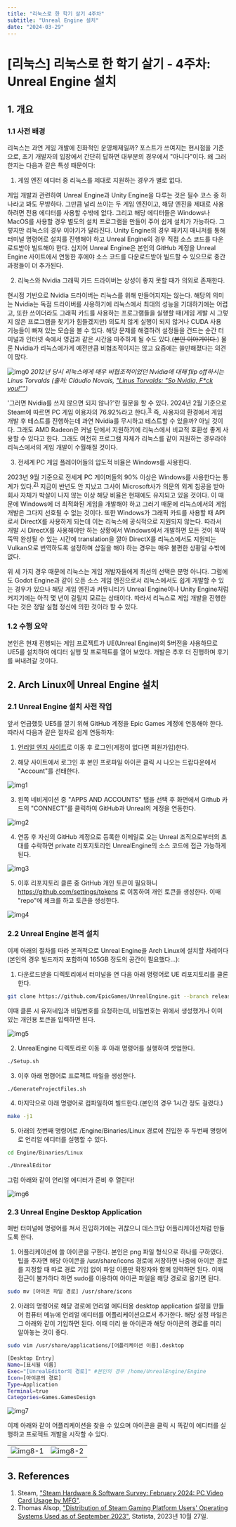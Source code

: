 ```yaml
---
title: "리눅스로 한 학기 살기 4주차"
subtitle: "Unreal Engine 설치"
date: "2024-03-29"
---
```


# [리눅스] 리눅스로 한 학기 살기 - 4주차: Unreal Engine 설치

## 1. 개요

### 1.1 사전 배경

리눅스는 과연 게임 개발에 친화적인 운영체제일까? 포스트가 쓰여지는 현시점을 기준으로, 초기 개발자의 입장에서 간단히 답하면 대부분의 경우에서 "아니다"이다. 왜 그러한지는 다음과 같은 특성 때문이다:

1. 게임 엔진 에디터 중 리눅스를 제대로 지원하는 경우가 별로 없다.

게임 개발과 관련하여 Unreal Engine과 Unity Engine을 다루는 것은 필수 코스 중 하나라고 봐도 무방하다. 그만큼 널리 쓰이는 두 게임 엔진이고, 해당 엔진을 제대로 사용하려면 전용 에디터를 사용할 수밖에 없다. 그리고 해당 에디터들은 Windows나 MacOS를 사용할 경우 별도의 설치 프로그램을 만들어 주어 쉽게 설치가 가능하다. 그렇지만 리눅스의 경우 이야기가 달라진다. Unity Engine의 경우 패키지 매니저를 통해 터미널 명령어로 설치를 진행해야 하고 Unreal Engine의 경우 직접 소스 코드를 다운로드받아 빌드해야 한다. 심지어 Unreal Engine은 본인의 GitHub 계정을 Unreal Engine 사이트에서 연동한 후에야 소스 코드를 다운로드받아 빌드할 수 있으므로 중간 과정들이 더 추가된다.

2. 리눅스와 Nvidia 그래픽 카드 드라이버는 상성이 좋지 못할 때가 의외로 존재한다.

현시점 기반으로 Nvidia 드라이버는 리눅스를 위해 만들어지지는 않는다. 해당의 의미는 Nvidia는 독점 드라이버를 사용하기에 리눅스에서 최대의 성능을 기대하기에는 어렵고, 또한 쓰이더라도 그래픽 카드를 사용하는 프로그램들을 실행할 때(게임 게발 시 그렇지 않은 프로그램을 찾기가 힘들겠지만) 의도치 않게 실행이 되지 않거나 CUDA 사용 기능들이 빠져 있는 모습을 볼 수 있다. 해당 문제를 해결하려 설정들을 건드는 순간 터미널과 인터넷 속에서 영겁과 같은 시간을 마주하게 될 수도 있다.(~~본인 이야기이다.~~) 물론 Nvidia가 리눅스에가게 예전만큼 비협조적이지는 않고 요즘에는 쓸만해졌다는 의견이 많다.

![img0](/images/linux/20240329/img0.png)
*2012년 당시 리눅스에게 매우 비협조적이었던 Nvidia에 대해 flip off하시는 Linus Torvalds (출처: Cláudio Novais, ["Linus Torvalds: "So Nvidia, F*ck you!""](https://www.youtube.com/watch?v=Q4SWxWIOVBM))*

'그러면 Nvidia를 쓰지 않으면 되지 않나?'란 질문을 할 수 있다. 2024년 2월 기준으로 Steam에 따르면 PC 게임 이용자의 76.92%라고 한다.<sup>[1)](#ref1)</sup> 즉, 사용자의 환경에서 게임 개발 후 테스트를 진행하는데 과연 Nvidia를 무시하고 테스트할 수 있을까? 아닐 것이다. 그래도 AMD Radeon은 커널 단에서 지원하기에 리눅스에서 비교적 호환성 좋게 사용할 수 있다고 한다. 그래도 여전히 프로그램 자체가 리눅스를 같이 지원하는 경우라야 리눅스에서의 게임 개발이 수월해질 것이다.

3. 전세계 PC 게임 플레이어들의 압도적 비율은 Windows를 사용한다.

2023년 9월 기준으로 전세계 PC 게이머들의 90% 이상은 Windows를 사용한다는 통계가 있다.<sup>[2)](#ref2)</sup> 지금이 반년도 안 지났고 그사이 Microsoft사가 의문의 외계 침공을 받아 회사 자체가 박살이 나지 않는 이상 해당 비율은 현재에도 유지되고 있을 것이다. 이 때문에 Windows에 더 최적화된 게임을 개발해야 하고 그러기 때문에 리눅스에서의 게임 개발은 그다지 선호될 수 없는 것이다. 또한 Windows가 그래픽 카드를 사용할 때 API로서 DirectX를 사용하게 되는데 이는 리눅스에 공식적으로 지원되지 않는다. 따라서 개발 시 DirectX를 사용해야만 하는 상황에서 Windows에서 개발하면 모든 것이 뚝딱뚝딱 완성될 수 있는 시간에 translation을 깔아 DirectX를 리눅스에서도 지원되는 Vulkan으로 번역하도록 설정하며 삽질을 해야 하는 경우는 매우 불편한 상황일 수밖에 없다.

위 세 가지 경우 때문에 리눅스는 게임 개발자들에게 최선의 선택은 분명 아니다. 그럼에도 Godot Engine과 같이 오픈 소스 게임 엔진으로서 리눅스에서도 쉽게 개발할 수 있는 경우가 있으나 해당 게임 엔진과 커뮤니티가 Unreal Engine이나 Unity Engine처럼 커지기에는 아직 몇 년이 걸릴지 모르는 상태이다. 따라서 리눅스로 게임 개발을 진행한다는 것은 정말 실험 정신에 의한 것이라 할 수 있다.

### 1.2 수행 요약

본인은 현재 진행되는 게임 프로젝트가 UE(Unreal Engine)의 5버전을 사용하므로 UE5를 설치하여 에디터 실행 및 프로젝트를 열어 보았다. 개발은 추후 더 진행하며 후기를 써내려갈 것이다.

## 2. Arch Linux에 Unreal Engine 설치

### 2.1 Unreal Engine 설치 사전 작업

앞서 언급했듯 UE5를 깔기 위해 GitHub 계정을 Epic Games 계정에 연동해야 한다. 따라서 다음과 같은 절차로 쉽게 연동하자:

1. [언리얼 엔지 사이트](https://www.unrealengine.com/en-US/ue-on-github)로 이동 후 로그인(계정이 없다면 회원가입)한다.

2. 해당 사이트에서 로그인 후 본인 프로파일 아이콘 클릭 시 나오는 드랍다운에서 "Account"를 선태한다.

![img1](/images/linux/20240329/img1.png)

3. 왼쪽 네비게이션 중 "APPS AND ACCOUNTS" 탭을 선택 후 화면에서 Github 카드의 "CONNECT"를 클릭하여 GitHub과 Unreal의 계정을 연동한다.

![img2](/images/linux/20240329/img2.png)

4. 연동 후 자신의 GitHub 계정으로 등록한 이메일로 오는 Unreal 조직으로부터의 초대를 수락하면 private 리포지토리인 UnrealEngine의 소스 코드에 접근 가능하게 된다.

![img3](/images/linux/20240329/img3.png)

5. 이후 리포지토리 클론 중 GitHub 개인 토큰이 필요하니 https://github.com/settings/tokens 로 이동하여 개인 토큰을 생성한다. 이때 "repo"에 체크를 하고 토큰을 생성한다.

![img4](/images/linux/20240329/img4.png)

### 2.2 Unreal Engine 본격 설치

이제 아래의 절차를 따라 본격적으로 Unreal Engine을 Arch Linux에 설치할 차례이다(본인의 경우 빌드까지 포함하여 165GB 정도의 공간이 필요했다...):

1. 다운로드받을 디렉토리에서 터미널을 연 다음 아래 명령어로 UE 리포지토리를 클론한다.

```bash
git clone https://github.com/EpicGames/UnrealEngine.git --branch release --single-branch
```

이때 클론 시 유저네임과 비밀번호를 요청하는데, 비밀번호는 위에서 생성했거나 이미 있는 개인용 토큰을 입력하면 된다.

![img5](/images/linux/20240329/img5.png)

2. UnrealEngine 디렉토리로 이동 후 아래 명령어를 실행하여 셋업한다.

```bash
./Setup.sh
```

3. 이후 아래 명령어로 프로젝트 파일을 생성한다.

```bash
./GenerateProjectFiles.sh
```

4. 마지막으로 아래 명령어로 컴파일하여 빌드한다.(본인의 경우 1시간 정도 걸렸다.)

```bash
make -j1
```

5. 아래의 첫번째 명령어로 /Engine/Binaries/Linux 경로에 진입한 후 두번째 명령어로 언리얼 에디터를 실행할 수 있다.

```bash
cd Engine/Binaries/Linux
```

```bash
./UnrealEditor
```

그럼 아래와 같이 언리얼 에디터가 준비 후 열린다!

![img6](/images/linux/20240329/img6.png)

### 2.3 Unreal Engine Desktop Application

매번 터미널에 명령어를 쳐서 진입하기에는 귀찮으니 데스크탑 어플리케이션처럼 만들도록 한다.

1. 어플리케이션에 쓸 아이콘을 구한다. 본인은 png 파일 형식으로 하나를 구하였다. 팁을 주자면 해당 아이콘을 /usr/share/icons 경로에 저장하면 나중에 아이콘 경로를 지정할 때 따로 경로 기입 없이 파일 이름만 확장자와 함께 입력하면 된다. 이때 접근이 불가하다 하면 sudo를 이용하여 아이콘 파일을 해당 경로로 옮기면 된다.

```bash
sudo mv [아이콘 파일 경로] /usr/share/icons
```


2. 아래의 명령어로 해당 경로에 언리얼 에디터용 desktop application 설정을 만들어 컴퓨터 메뉴에 언리얼 에디터를 어플리케이션으로서 추가한다. 해당 설정 파일은 그 아래와 같이 기입하면 된다. 이때 미리 쓸 아이콘과 해당 아이콘의 경로를 미리 알아놓는 것이 좋다.

```bash
sudo vim /usr/share/applications/[어플리케이션 이름].desktop
```

```bash
[Desktop Entry]
Name=[표시될 이름]
Exec="[UnrealEditor의 경로]" #본인의 경우 /home/UnrealEngine/Engine
Icon=[아이콘의 경로]
Type=Application
Terminal=true
Categories=Games.GamesDesign
```

![img7](/images/linux/20240329/img7.png)

이제 아래와 같이 어플리케이션을 찾을 수 있으며 아이콘을 클릭 시 똑같이 에디터를 실행하고 프로젝트 개발을 시작할 수 있다.

| | |
| :--- | ---: |
| ![img8-1](/images/linux/20240329/img8-1.png) | ![img8-2](/images/linux/20240329/img8-2.png) |

## 3. References

<a id="ref1"></a>
1. Steam, ["Steam Hardware & Software Survey: February 2024: PC Video Card Usage by MFG"](https://store.steampowered.com/hwsurvey/videocard/).
<a id="ref2"></a>
2. Thomas Alsop, ["Distribution of Steam Gaming Platform Users' Operating Systems Used as of September 2023"](https://www.statista.com/statistics/265033/proportion-of-operating-systems-used-on-the-online-gaming-platform-steam/), Statista, 2023년 10월 27일.
